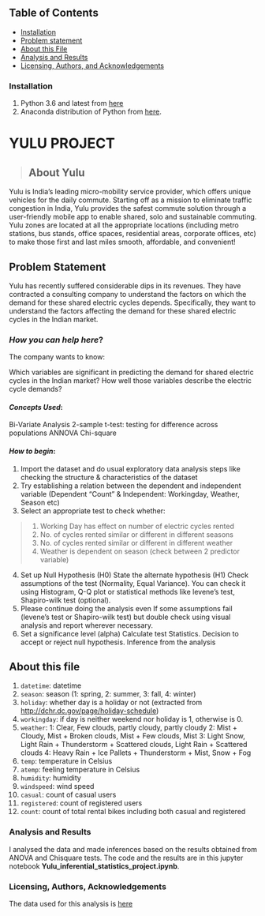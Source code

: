 ## Table of Contents
- [Installation](#install)
- [Problem statement](#statement)
- [About this File](#describe)
- [Analysis and Results](#results)
- [Licensing, Authors, and Acknowledgements](#acknowledge)

<a id='install'></a>
### Installation
1. Python 3.6 and latest from [here](https://www.python.org/downloads/)
2. Anaconda distribution of Python from [here](https://www.anaconda.com/blog/anaconda-distribution-2022-10#).

<a id='statement'></a>
# YULU PROJECT

> ## About Yulu
Yulu is India’s leading micro-mobility service provider, which offers unique vehicles for the daily commute. Starting off as a mission to eliminate traffic congestion in India, Yulu provides the safest commute solution through a user-friendly mobile app to enable shared, solo and sustainable commuting.
Yulu zones are located at all the appropriate locations (including metro stations, bus stands, office spaces, residential areas, corporate offices, etc) to make those first and last miles smooth, affordable, and convenient!

## Problem Statement

Yulu has recently suffered considerable dips in its revenues. They have contracted a consulting company to understand the factors on which the demand for these shared electric cycles depends. Specifically, they want to understand the factors affecting the demand for these shared electric cycles in the Indian market.

### _How you can help here_?

The company wants to know:

Which variables are significant in predicting the demand for shared electric cycles in the Indian market?
How well those variables describe the electric cycle demands?

#### _Concepts Used_:

Bi-Variate Analysis 2-sample t-test: testing for difference across populations ANNOVA Chi-square

#### _How to begin_:

1. Import the dataset and do usual exploratory data analysis steps like checking the structure & characteristics of the dataset
2. Try establishing a relation between the dependent and independent variable (Dependent “Count” & Independent: Workingday, Weather, Season etc)
3. Select an appropriate test to check whether:

> 1. Working Day has effect on number of electric cycles rented
> 2. No. of cycles rented similar or different in different seasons
> 3. No. of cycles rented similar or different in different weather
> 4. Weather is dependent on season (check between 2 predictor variable)

4. Set up Null Hypothesis (H0) State the alternate hypothesis (H1) Check assumptions of the test (Normality, Equal Variance). You can check it using Histogram, Q-Q plot or statistical methods like levene’s test, Shapiro-wilk test (optional).
5. Please continue doing the analysis even If some assumptions fail (levene’s test or Shapiro-wilk test) but double check using visual analysis and report wherever necessary.
6. Set a significance level (alpha) Calculate test Statistics. Decision to accept or reject null hypothesis. Inference from the analysis

<a id='describe'></a>
## About this file

1. `datetime`: datetime
2. `season`: season (1: spring, 2: summer, 3: fall, 4: winter)
3. `holiday`: whether day is a holiday or not (extracted from http://dchr.dc.gov/page/holiday-schedule)
4. `workingday`: if day is neither weekend nor holiday is 1, otherwise is 0.
5. `weather`: 1: Clear, Few clouds, partly cloudy, partly cloudy 2: Mist + Cloudy, Mist + Broken clouds, Mist + Few clouds, Mist 3: Light Snow, Light Rain + Thunderstorm + Scattered clouds, Light Rain + Scattered clouds 4: Heavy Rain + Ice Pallets + Thunderstorm + Mist, Snow + Fog
6. `temp`: temperature in Celsius
7. `atemp`: feeling temperature in Celsius
8. `humidity`: humidity
9. `windspeed`: wind speed
10. `casual`: count of casual users
11. `registered`: count of registered users
12. `count`: count of total rental bikes including both casual and registered

<a id='results'></a>
### Analysis and Results
I analysed the data and made inferences based on the results obtained from ANOVA and Chisquare tests. The code and the results are in this jupyter notebook __Yulu_inferential_statistics_project.ipynb__.

<a id='acknowledge'></a>
### Licensing, Authors, Acknowledgements
The data used for this analysis is [here](https://www.kaggle.com/datasets/ranitsarkar01/yulu-bike-sharing-data)